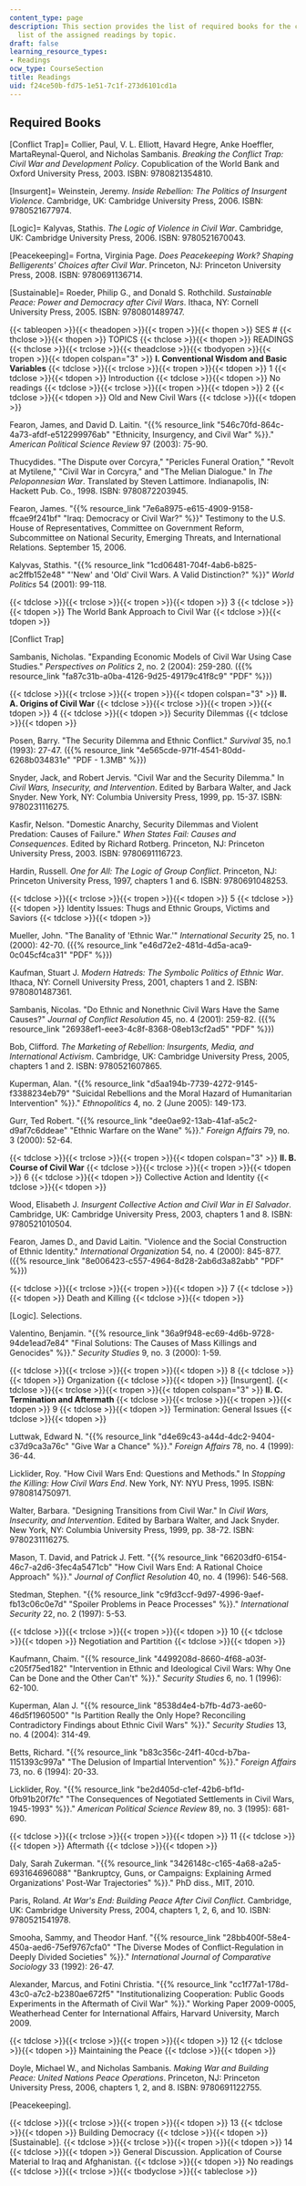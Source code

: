 ```yaml
---
content_type: page
description: This section provides the list of required books for the class and the
  list of the assigned readings by topic.
draft: false
learning_resource_types:
- Readings
ocw_type: CourseSection
title: Readings
uid: f24ce50b-fd75-1e51-7c1f-273d6101cd1a
---
```

## Required Books

\[Conflict Trap\]= Collier, Paul, V. L. Elliott, Havard Hegre, Anke Hoeffler, MartaReynal-Querol, and Nicholas Sambanis. *Breaking the Conflict Trap: Civil War and Development Policy*. Copublication of the World Bank and Oxford University Press, 2003. ISBN: 9780821354810.

\[Insurgent\]= Weinstein, Jeremy. *Inside Rebellion: The Politics of Insurgent Violence*. Cambridge, UK: Cambridge University Press, 2006. ISBN: 9780521677974.

\[Logic\]= Kalyvas, Stathis. *The Logic of Violence in Civil War*. Cambridge, UK: Cambridge University Press, 2006. ISBN: 9780521670043.

\[Peacekeeping\]= Fortna, Virginia Page. *Does Peacekeeping Work? Shaping Belligerents' Choices after Civil War*. Princeton, NJ: Princeton University Press, 2008. ISBN: 9780691136714.

\[Sustainable\]= Roeder, Philip G., and Donald S. Rothchild. *Sustainable Peace: Power and Democracy after Civil Wars*. Ithaca, NY: Cornell University Press, 2005. ISBN: 9780801489747.

{{< tableopen >}}{{< theadopen >}}{{< tropen >}}{{< thopen >}}
SES #
{{< thclose >}}{{< thopen >}}
TOPICS
{{< thclose >}}{{< thopen >}}
READINGS
{{< thclose >}}{{< trclose >}}{{< theadclose >}}{{< tbodyopen >}}{{< tropen >}}{{< tdopen colspan="3" >}}
**I. Conventional Wisdom and Basic Variables**
{{< tdclose >}}{{< trclose >}}{{< tropen >}}{{< tdopen >}}
1
{{< tdclose >}}{{< tdopen >}}
Introduction
{{< tdclose >}}{{< tdopen >}}
No readings
{{< tdclose >}}{{< trclose >}}{{< tropen >}}{{< tdopen >}}
2
{{< tdclose >}}{{< tdopen >}}
Old and New Civil Wars
{{< tdclose >}}{{< tdopen >}}

Fearon, James, and David D. Laitin. "{{% resource_link "546c70fd-864c-4a73-afdf-e512299976ab" "Ethnicity, Insurgency, and Civil War" %}}." *American Political Science Review* 97 (2003): 75-90.

Thucydides. "The Dispute over Corcyra," "Pericles Funeral Oration," "Revolt at Mytilene," "Civil War in Corcyra," and "The Melian Dialogue." In *The Peloponnesian War*. Translated by Steven Lattimore. Indianapolis, IN: Hackett Pub. Co., 1998. ISBN: 9780872203945.

Fearon, James. "{{% resource_link "7e6a8975-e615-4909-9158-ffcae9f241bf" "Iraq: Democracy or Civil War?" %}}" Testimony to the U.S. House of Representatives, Committee on Government Reform, Subcommittee on National Security, Emerging Threats, and International Relations. September 15, 2006.

Kalyvas, Stathis. "{{% resource_link "1cd06481-704f-4ab6-b825-ac2ffb152e48" "'New' and 'Old' Civil Wars. A Valid Distinction?" %}}" *World Politics* 54 (2001): 99-118. 

{{< tdclose >}}{{< trclose >}}{{< tropen >}}{{< tdopen >}}
3
{{< tdclose >}}{{< tdopen >}}
The World Bank Approach to Civil War
{{< tdclose >}}{{< tdopen >}}

\[Conflict Trap\]

Sambanis, Nicholas. "Expanding Economic Models of Civil War Using Case Studies." *Perspectives on Politics* 2, no. 2 (2004): 259-280. ({{% resource_link "fa87c31b-a0ba-4126-9d25-49179c41f8c9" "PDF" %}})

{{< tdclose >}}{{< trclose >}}{{< tropen >}}{{< tdopen colspan="3" >}}
**II. A. Origins of Civil War**
{{< tdclose >}}{{< trclose >}}{{< tropen >}}{{< tdopen >}}
4
{{< tdclose >}}{{< tdopen >}}
Security Dilemmas
{{< tdclose >}}{{< tdopen >}}

Posen, Barry. "The Security Dilemma and Ethnic Conflict." *Survival* 35, no.1 (1993): 27-47. ({{% resource_link "4e565cde-971f-4541-80dd-6268b034831e" "PDF - 1.3MB" %}})

Snyder, Jack, and Robert Jervis. "Civil War and the Security Dilemma." In *Civil Wars, Insecurity, and Intervention*. Edited by Barbara Walter, and Jack Snyder. New York, NY: Columbia University Press, 1999, pp. 15-37. ISBN: 9780231116275.

Kasfir, Nelson. "Domestic Anarchy, Security Dilemmas and Violent Predation: Causes of Failure." *When States Fail: Causes and Consequences*. Edited by Richard Rotberg. Princeton, NJ: Princeton University Press, 2003. ISBN: 9780691116723.

Hardin, Russell. *One for All: The Logic of Group Conflict*. Princeton, NJ: Princeton University Press, 1997, chapters 1 and 6. ISBN: 9780691048253.

{{< tdclose >}}{{< trclose >}}{{< tropen >}}{{< tdopen >}}
5
{{< tdclose >}}{{< tdopen >}}
Identity Issues: Thugs and Ethnic Groups, Victims and Saviors
{{< tdclose >}}{{< tdopen >}}

Mueller, John. "The Banality of 'Ethnic War.'" *International Security* 25, no. 1 (2000): 42-70. ({{% resource_link "e46d72e2-481d-4d5a-aca9-0c045cf4ca31" "PDF" %}})

Kaufman, Stuart J. *Modern Hatreds: The Symbolic Politics of Ethnic War*. Ithaca, NY: Cornell University Press, 2001, chapters 1 and 2. ISBN: 9780801487361.

Sambanis, Nicolas. "Do Ethnic and Nonethnic Civil Wars Have the Same Causes?" *Journal of Conflict Resolution* 45, no. 4 (2001): 259-82. ({{% resource_link "26938ef1-eee3-4c8f-8368-08eb13cf2ad5" "PDF" %}})

Bob, Clifford. *The Marketing of Rebellion: Insurgents, Media, and International Activism*. Cambridge, UK: Cambridge University Press, 2005, chapters 1 and 2. ISBN: 9780521607865.

Kuperman, Alan. "{{% resource_link "d5aa194b-7739-4272-9145-f3388234eb79" "Suicidal Rebellions and the Moral Hazard of Humanitarian Intervention" %}}." *Ethnopolitics* 4, no. 2 (June 2005): 149-173.

Gurr, Ted Robert. "{{% resource_link "dee0ae92-13ab-41af-a5c2-d9af7c6ddeae" "Ethnic Warfare on the Wane" %}}." *Foreign Affairs* 79, no. 3 (2000): 52-64.

{{< tdclose >}}{{< trclose >}}{{< tropen >}}{{< tdopen colspan="3" >}}
**II. B. Course of Civil War**
{{< tdclose >}}{{< trclose >}}{{< tropen >}}{{< tdopen >}}
6
{{< tdclose >}}{{< tdopen >}}
Collective Action and Identity
{{< tdclose >}}{{< tdopen >}}

Wood, Elisabeth J. *Insurgent Collective Action and Civil War in El Salvador*. Cambridge, UK: Cambridge University Press, 2003, chapters 1 and 8. ISBN: 9780521010504.

Fearon, James D., and David Laitin. "Violence and the Social Construction of Ethnic Identity." *International Organization* 54, no. 4 (2000): 845-877. ({{% resource_link "8e006423-c557-4964-8d28-2ab6d3a82abb" "PDF" %}})

{{< tdclose >}}{{< trclose >}}{{< tropen >}}{{< tdopen >}}
7
{{< tdclose >}}{{< tdopen >}}
Death and Killing
{{< tdclose >}}{{< tdopen >}}

\[Logic\]. Selections.

Valentino, Benjamin. "{{% resource_link "36a9f948-ec69-4d6b-9728-94de1ead7e84" "Final Solutions: The Causes of Mass Killings and Genocides" %}}." *Security Studies* 9, no. 3 (2000): 1-59.

{{< tdclose >}}{{< trclose >}}{{< tropen >}}{{< tdopen >}}
8
{{< tdclose >}}{{< tdopen >}}
Organization
{{< tdclose >}}{{< tdopen >}}
\[Insurgent\].
{{< tdclose >}}{{< trclose >}}{{< tropen >}}{{< tdopen colspan="3" >}}
**II. C. Termination and Aftermath**
{{< tdclose >}}{{< trclose >}}{{< tropen >}}{{< tdopen >}}
9
{{< tdclose >}}{{< tdopen >}}
Termination: General Issues
{{< tdclose >}}{{< tdopen >}}

Luttwak, Edward N. "{{% resource_link "d4e69c43-a44d-4dc2-9404-c37d9ca3a76c" "Give War a Chance" %}}." *Foreign Affairs* 78, no. 4 (1999): 36-44.

Licklider, Roy. "How Civil Wars End: Questions and Methods." In *Stopping the Killing: How Civil Wars End*. New York, NY: NYU Press, 1995. ISBN: 9780814750971.

Walter, Barbara. "Designing Transitions from Civil War." In *Civil Wars, Insecurity, and Intervention*. Edited by Barbara Walter, and Jack Snyder. New York, NY: Columbia University Press, 1999, pp. 38-72. ISBN: 9780231116275.

Mason, T. David, and Patrick J. Fett. "{{% resource_link "66203df0-6154-46c7-a2d6-3fec4a5471cb" "How Civil Wars End: A Rational Choice Approach" %}}." *Journal of Conflict Resolution* 40, no. 4 (1996): 546-568.

Stedman, Stephen. "{{% resource_link "c9fd3ccf-9d97-4996-9aef-fb13c06c0e7d" "Spoiler Problems in Peace Processes" %}}." *International Security* 22, no. 2 (1997): 5-53.

{{< tdclose >}}{{< trclose >}}{{< tropen >}}{{< tdopen >}}
10
{{< tdclose >}}{{< tdopen >}}
Negotiation and Partition
{{< tdclose >}}{{< tdopen >}}

Kaufmann, Chaim. "{{% resource_link "4499208d-8660-4f68-a03f-c205f75ed182" "Intervention in Ethnic and Ideological Civil Wars: Why One Can be Done and the Other Can't" %}}." *Security Studies* 6, no. 1 (1996): 62-100.

Kuperman, Alan J. "{{% resource_link "8538d4e4-b7fb-4d73-ae60-46d5f1960500" "Is Partition Really the Only Hope? Reconciling Contradictory Findings about Ethnic Civil Wars" %}}." *Security Studies* 13, no. 4 (2004): 314-49.

Betts, Richard. "{{% resource_link "b83c356c-24f1-40cd-b7ba-1151393c997a" "The Delusion of Impartial Intervention" %}}." *Foreign Affairs* 73, no. 6 (1994): 20-33.

Licklider, Roy. "{{% resource_link "be2d405d-c1ef-42b6-bf1d-0fb91b20f7fc" "The Consequences of Negotiated Settlements in Civil Wars, 1945-1993" %}}." *American Political Science Review* 89, no. 3 (1995): 681-690.

{{< tdclose >}}{{< trclose >}}{{< tropen >}}{{< tdopen >}}
11
{{< tdclose >}}{{< tdopen >}}
Aftermath
{{< tdclose >}}{{< tdopen >}}

Daly, Sarah Zukerman. "{{% resource_link "3426148c-c165-4a68-a2a5-693164696088" "Bankruptcy, Guns, or Campaigns: Explaining Armed Organizations' Post-War Trajectories" %}}." PhD diss., MIT, 2010.

Paris, Roland. *At War's End: Building Peace After Civil Conflict*. Cambridge, UK: Cambridge University Press, 2004, chapters 1, 2, 6, and 10. ISBN: 9780521541978.

Smooha, Sammy, and Theodor Hanf. "{{% resource_link "28bb400f-58e4-450a-aed6-75ef9767cfa0" "The Diverse Modes of Conflict-Regulation in Deeply Divided Societies" %}}." *International Journal of Comparative Sociology* 33 (1992): 26-47.

Alexander, Marcus, and Fotini Christia. "{{% resource_link "cc1f77a1-178d-43c0-a7c2-b2380ae672f5" "Institutionalizing Cooperation: Public Goods Experiments in the Aftermath of Civil War" %}}." Working Paper 2009-0005, Weatherhead Center for International Affairs, Harvard University, March 2009.

{{< tdclose >}}{{< trclose >}}{{< tropen >}}{{< tdopen >}}
12
{{< tdclose >}}{{< tdopen >}}
Maintaining the Peace
{{< tdclose >}}{{< tdopen >}}

Doyle, Michael W., and Nicholas Sambanis. *Making War and Building Peace: United Nations Peace Operations*. Princeton, NJ: Princeton University Press, 2006, chapters 1, 2, and 8. ISBN: 9780691122755.

\[Peacekeeping\].

{{< tdclose >}}{{< trclose >}}{{< tropen >}}{{< tdopen >}}
13
{{< tdclose >}}{{< tdopen >}}
Building Democracy
{{< tdclose >}}{{< tdopen >}}
\[Sustainable\].
{{< tdclose >}}{{< trclose >}}{{< tropen >}}{{< tdopen >}}
14
{{< tdclose >}}{{< tdopen >}}
General Discussion. Application of Course Material to Iraq and Afghanistan.
{{< tdclose >}}{{< tdopen >}}
No readings
{{< tdclose >}}{{< trclose >}}{{< tbodyclose >}}{{< tableclose >}}